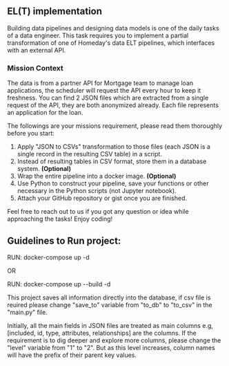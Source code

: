 ## EL(T) implementation

Building data pipelines and designing data models is one of the daily tasks of a data engineer.
This task requires you to implement a partial transformation of one of Homeday's data ELT pipelines, which interfaces with an external API.

### Mission Context
The data is from a partner API for Mortgage team to manage loan applications, the scheduler will request the API every hour to keep it freshness.
You can find 2 JSON files which are extracted from a single request of the API, they are both anonymized already. Each file represents an application for the loan. 

The followings are your missions requirement, please read them thoroughly before you start:
1. Apply "JSON to CSVs" transformation to those files (each JSON is a single record in the resulting CSV table) in a script.
2. Instead of resulting tables in CSV format, store them in a database system. **(Optional)**
3. Wrap the entire pipeline into a docker image. **(Optional)**
4. Use Python to construct your pipeline, save your functions or other necessary in the Python scripts (not Jupyter notebook).
5. Attach your GitHub repository or gist once you are finished. 

Feel free to reach out to us if you got any question or idea while approaching the tasks! Enjoy coding!

## Guidelines to Run project:
RUN: docker-compose up -d

OR

RUN: docker-compose up --build -d


This project saves all information directly into the database, if csv file is reuired please change "save_to" variable from "to_db" to "to_csv" in the "main.py" file.

Initially, all the main fields in JSON files are treated as main columns e.g, [included, id, type, attributes, relationships] are the columns. If the requirement is to dig deeper and explore more columns, please change the "level" variable from "1" to "2". But as this level increases, column names will have the prefix of their parent key values.
